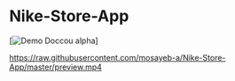 # Nike-Store-App



[![Demo Doccou alpha](http://share.gifyoutube.com/KzB6Gb.gif](https://raw.githubusercontent.com/mosayeb-a/Nike-Store-App/master/preview.mp4))]




https://raw.githubusercontent.com/mosayeb-a/Nike-Store-App/master/preview.mp4
